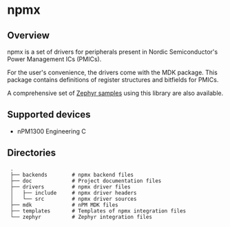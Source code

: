 # npmx
## Overview
npmx is a set of drivers for peripherals present in Nordic Semiconductor's Power Management ICs (PMICs).

For the user's convenience, the drivers come with the MDK package. This package contains definitions of register structures and bitfields for PMICs.

A comprehensive set of [Zephyr samples](https://github.com/NordicSemiconductor/npmx-zephyr) using this library are also available.

## Supported devices

* nPM1300 Engineering C

## Directories
```
 .
 ├── backends        # npmx backend files
 ├── doc             # Project documentation files
 ├── drivers         # npmx driver files
 │   ├── include     # npmx driver headers
 │   └── src         # npmx driver sources
 ├── mdk             # nPM MDK files
 ├── templates       # Templates of npmx integration files
 └── zephyr          # Zephyr integration files
```
